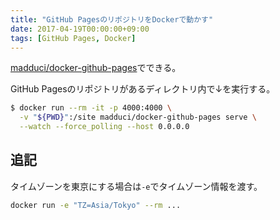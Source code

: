 ```yaml
---
title: "GitHub PagesのリポジトリをDockerで動かす"
date: 2017-04-19T00:00:00+09:00
tags: [GitHub Pages, Docker]
---
```


[madduci/docker-github-pages](https://hub.docker.com/r/madduci/docker-github-pages/)でできる。


GitHub Pagesのリポジトリがあるディレクトリ内で↓を実行する。

```sh
$ docker run --rm -it -p 4000:4000 \
  -v "${PWD}":/site madduci/docker-github-pages serve \
  --watch --force_polling --host 0.0.0.0
```

## 追記
タイムゾーンを東京にする場合は`-e`でタイムゾーン情報を渡す。

```sh
docker run -e "TZ=Asia/Tokyo" --rm ...
```
